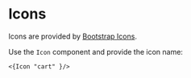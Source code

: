 # Icons

Icons are provided by [Bootstrap Icons](https://icons.getbootstrap.com).

Use the `Icon` component and provide the icon name:

```
<{Icon "cart" }/>
```